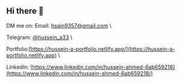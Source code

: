 ## Hi there 👋
DM me on:
Email: [hsain9357@gmail.com](mailto:hsain9357@gmail.com) \ 

Telegram: [@hussein_a33](https://t.me/hussein_a33) \

Portfolio:[https://hussein-a-portfolio.netlify.app/](https://hussein-a-portfolio.netlify.app) \

LinkedIn: [https://www.linkedin.com/in/hussein-ahmed-6ab659218](https://www.linkedin.com/in/hussein-ahmed-6ab659218/)
<!--
**hsain9357/hsain9357** is a ✨ _special_ ✨ repository because its `README.md` (this file) appears on your GitHub profile.

Here are some ideas to get you started:

- 🔭 I’m currently working on ...
- 🌱 I’m currently learning ...
- 👯 I’m looking to collaborate on ...
- 🤔 I’m looking for help with ...
- 💬 Ask me about ...
- 📫 How to reach me: ...
- 😄 Pronouns: ...
- ⚡ Fun fact: ...
-->
